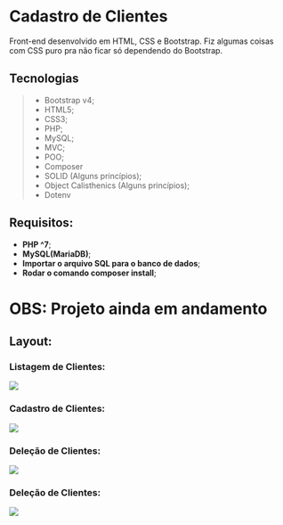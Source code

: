 # Cadastro de Clientes

Front-end desenvolvido em HTML, CSS e Bootstrap.
Fiz algumas coisas com CSS puro pra não ficar só dependendo do Bootstrap.

## Tecnologias
> - Bootstrap v4;
> - HTML5;
> - CSS3;
> - PHP;
> - MySQL;
> - MVC;
> - POO;
> - Composer
> - SOLID (Alguns princípios);
> - Object Calisthenics (Alguns princípios);
> - Dotenv

## Requisitos:
- **PHP ^7**;
- **MySQL(MariaDB)**;
- **Importar o arquivo SQL para o banco de dados**;
- **Rodar o comando composer install**;

# OBS: Projeto ainda em andamento

## Layout:

### Listagem de Clientes:
![](https://i.imgur.com/asr0R9C.jpg)
### Cadastro de Clientes:
![](https://i.imgur.com/3jgfXyT.jpg)
### Deleção de Clientes:
![](https://i.imgur.com/JRWbv1s.jpg)
### Deleção de Clientes:
![](https://i.imgur.com/inr5gsx.jpg)
